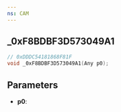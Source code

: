 ```yaml
---
ns: CAM
---
```

## _0xF8BDBF3D573049A1

```c
// 0xDDDC54181868F81F
void _0xF8BDBF3D573049A1(Any p0);
```

## Parameters
* **p0**:
